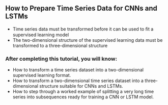 ## How to Prepare Time Series Data for CNNs and LSTMs

- Time series data must be transformed before it can be used to ﬁt a supervised learning model
- The two-dimensional structure of the supervised learning data must be transformed to a three-dimensional structure

### After completing this tutorial, you will know:

- How to transform a time series dataset into a two-dimensional supervised learning format.
- How to transform a two-dimensional time series dataset into a three-dimensional structure suitable for CNNs and LSTMs.
- How to step through a worked example of splitting a very long time series into subsequences ready for training a CNN or LSTM model.


